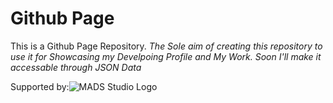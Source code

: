 # Github Page

This is a Github Page Repository. *The Sole aim of creating this repository to use it for Showcasing my Develpoing Profile and My Work. Soon I'll make it accessable through JSON Data*

Supported by:![MADS Studio Logo](http://madsstudio.co.in/storage/app/public/settings/May2018/pYZj9A4UqlsinyQwdl7W.png)
